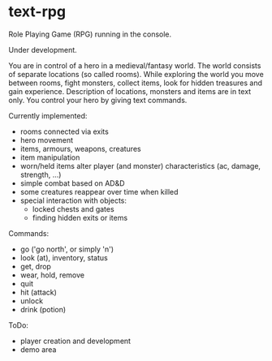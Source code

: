 # text-rpg

Role Playing Game (RPG) running in the console.

Under development.

You are in control of a hero in a medieval/fantasy world. The world consists of separate locations (so called rooms). While exploring the world you move between rooms, fight monsters, collect items, look for hidden treasures and gain experience. Description of locations, monsters and items are in text only. You control your hero by giving text commands.

Currently implemented:
- rooms connected via exits
- hero movement
- items, armours, weapons, creatures
- item manipulation
- worn/held items alter player (and monster) characteristics (ac, damage, strength, ...)
- simple combat based on AD&D
- some creatures reappear over time when killed
- special interaction with objects:
    - locked chests and gates
    - finding hidden exits or items

Commands:
- go ('go north', or simply 'n')
- look (at), inventory, status
- get, drop
- wear, hold, remove
- quit
- hit (attack)
- unlock
- drink (potion)

ToDo:
- player creation and development
- demo area

